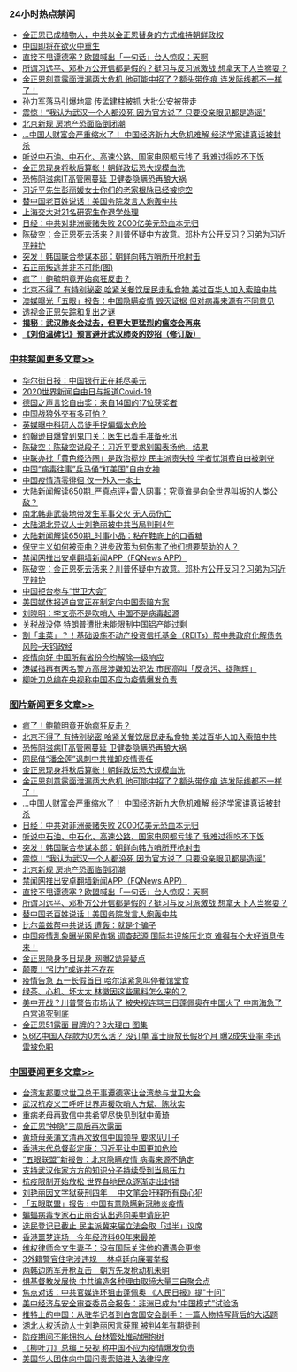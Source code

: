 <div class="catlist">
<h3>24小时热点禁闻</h3>
<ul>
<li><a href="https://github.com/fqnews/bnews/blob/master/baitai/20200503/1322478.md">金正恩已成植物人，中共以金正恩替身的方式维持朝鲜政权</a></li>
<li><a href="https://github.com/fqnews/bnews/blob/master/baitai/20200503/1322479.md">中国即将在欲火中重生</a></li>
<li><a href="https://github.com/fqnews/bnews/blob/master/topimagenews/20200503/1322530.md">直接不甩谭德塞？欧盟喊出「一句话」台人惊叹：天啊</a></li>
<li><a href="https://github.com/fqnews/bnews/blob/master/topimagenews/20200503/1322524.md">所谓习远平、邓朴方公开信都是假的？挺习与反习派激战 想拿天下人当猴耍？</a></li>
<li><a href="https://github.com/fqnews/bnews/blob/master/topimagenews/20200503/1322680.md">金正恩刻意露面泄漏两大危机 他可能中招了？额头带伤痕 连发际线都不一样了！</a></li>
<li><a href="https://github.com/fqnews/bnews/blob/master/comments/20200503/1322536.md">孙力军落马引爆地震 传孟建柱被抓 大批公安被带走</a></li>
<li><a href="https://github.com/fqnews/bnews/blob/master/topimagenews/20200503/1322558.md">震惊！“我认为武汉一个人都没死 因为官方说了 只要没亲眼见都是造谣”</a></li>
<li><a href="https://github.com/fqnews/bnews/blob/master/topimagenews/20200503/1322557.md">北京新规 房地产恐面临倒闭潮</a></li>
<li><a href="https://github.com/fqnews/bnews/blob/master/topimagenews/20200503/1322634.md">...中国人财富会严重缩水了！ 中国经济新九大危机难解 经济学家讲真话被封杀</a></li>
<li><a href="https://github.com/fqnews/bnews/blob/master/topimagenews/20200503/1322629.md">听说中石油、中石化、高速公路、国家电网都亏钱了 我难过得吃不下饭</a></li>
<li><a href="https://github.com/fqnews/bnews/blob/master/topimagenews/20200503/1322697.md">金正恩现身将秋后算帐！朝鲜政坛恐大规模血洗</a></li>
<li><a href="https://github.com/fqnews/bnews/blob/master/topimagenews/20200503/1322699.md">恐怖阴滋病IT高管圈蔓延 卫健委隐瞒恐再酿大祸</a></li>
<li><a href="https://github.com/fqnews/bnews/blob/master/baitai/20200503/1322670.md">习近平先生彭丽媛女士你们的老家根脉已经被挖空</a></li>
<li><a href="https://github.com/fqnews/bnews/blob/master/topimagenews/20200503/1322523.md">替中国老百姓说话！美国务院发言人炮轰中共</a></li>
<li><a href="https://github.com/fqnews/bnews/blob/master/baitai/20200503/1322656.md">上海交大对21名研究生作退学处理</a></li>
<li><a href="https://github.com/fqnews/bnews/blob/master/topimagenews/20200503/1322630.md">日经：中共对非洲豪赌失败 2000亿美元恐血本无归</a></li>
<li><a href="https://github.com/fqnews/bnews/blob/master/cbnews/20200503/1322477.md">陈破空：金正恩死去活来？川普怀疑中方故意。邓朴方公开反习？习弟为习近平辩护</a></li>
<li><a href="https://github.com/fqnews/bnews/blob/master/topimagenews/20200503/1322626.md">突发！韩国联合参谋本部：朝鲜向韩方哨所开枪射击</a></li>
<li><a href="https://github.com/fqnews/bnews/blob/master/comments/20200503/1322505.md">石正丽叛逃并非不可能(图)</a></li>
<li><a href="https://github.com/fqnews/bnews/blob/master/topimagenews/20200503/1322761.md">疯了！鲍毓明竟开始疯狂反击？</a></li>
<li><a href="https://github.com/fqnews/bnews/blob/master/topimagenews/20200503/1322753.md">北京不得了 有特别秘密 哈紧关餐饮居民走私食物 美过百华人加入索赔中共</a></li>
<li><a href="https://github.com/fqnews/bnews/blob/master/worldnews/usa/20200503/1322667.md">澳媒曝光「五眼」报告：中国隐瞒疫情 毁灭证据 但对病毒来源有不同意见</a></li>
<li><a href="https://github.com/fqnews/bnews/blob/master/baitai/20200503/1322615.md">透视金正恩失踪和复出之谜</a></li>
<li><b><a href="https://github.com/fqnews/bnews/blob/master/comments/20200211/1275071.md" target="_blank">揭秘：武汉肺炎会过去，但更大更猛烈的瘟疫会再来</a></b></li>
<li><b><a href="https://github.com/fqnews/bnews/blob/master/comments/20200207/1272816.md" target="_blank">《刘伯温碑记》预言避开武汉肺炎的妙招（修订版）</a></b></li>
</ul>
</div>

<div class="catlist">
<h3><a href="https://github.com/fqnews/bnews/blob/master/cbnews/" target="_blank">中共禁闻</a><span><a href="https://github.com/fqnews/bnews/blob/master/cbnews/" target="_blank" rel="nofollow">更多文章>></a></span></h3>
<ul>
<li><a href="https://github.com/fqnews/bnews/blob/master/cbnews/20200504/1322787.md" target="_blank">华尔街日报：中国银行正在耗尽美元</a></li>
<li><a href="https://github.com/fqnews/bnews/blob/master/cbnews/20200504/1322780.md" target="_blank">2020世界新闻自由日与报道Covid-19</a></li>
<li><a href="https://github.com/fqnews/bnews/blob/master/cbnews/20200503/1322754.md" target="_blank">德国之声言论自由奖：来自14国的17位获奖者</a></li>
<li><a href="https://github.com/fqnews/bnews/blob/master/cbnews/20200503/1322748.md" target="_blank">中国战狼外交有多可怕？</a></li>
<li><a href="https://github.com/fqnews/bnews/blob/master/cbnews/20200503/1322746.md" target="_blank">英媒曝中科研人员徒手捉蝙蝠太危险</a></li>
<li><a href="https://github.com/fqnews/bnews/blob/master/cbnews/20200503/1322745.md" target="_blank">约翰逊自爆曾到鬼门关：医生已着手准备死讯</a></li>
<li><a href="https://github.com/fqnews/bnews/blob/master/cbnews/20200503/1322696.md" target="_blank">陈破空：陈破空说段子：习近平要求别国表扬他，结果</a></li>
<li><a href="https://github.com/fqnews/bnews/blob/master/cbnews/20200503/1322662.md" target="_blank">中联办批「黄色经济圈」是政治揽炒 民主派责失控 学者忧消费自由被剥夺</a></li>
<li><a href="https://github.com/fqnews/bnews/blob/master/cbnews/20200503/1322652.md" target="_blank">中国“病毒往事”兵马俑“杠美国”自由女神</a></li>
<li><a href="https://github.com/fqnews/bnews/blob/master/cbnews/20200503/1322633.md" target="_blank">中国疫情清零徘徊 仅一外入一本土</a></li>
<li><a href="https://github.com/fqnews/bnews/blob/master/cbnews/20200503/1322627.md" target="_blank">大陆新闻解读650期_严真点评+雷人网事：究竟谁是向全世界叫板的人类公敌？</a></li>
<li><a href="https://github.com/fqnews/bnews/blob/master/cbnews/20200503/1322595.md" target="_blank">南北韩非武装地带发生军事交火 无人员伤亡</a></li>
<li><a href="https://github.com/fqnews/bnews/blob/master/cbnews/20200503/1322594.md" target="_blank">大陆湖北异议人士刘艳丽被中共当局判刑4年</a></li>
<li><a href="https://github.com/fqnews/bnews/blob/master/cbnews/20200503/1322591.md" target="_blank">大陆新闻解读650期_时事小品：粘在鞋底上的口香糖</a></li>
<li><a href="https://github.com/fqnews/bnews/blob/master/cbnews/20200503/1319577.md" target="_blank">保守主义如何被歪曲？进步政策为何伤害了他们想要帮助的人？</a></li>
<li><a href="https://github.com/fqnews/bnews/blob/master/comments/20200503/1322531.md" target="_blank">禁闻网推出安卓翻墙新闻APP（FQNews APP）</a></li>
<li><a href="https://github.com/fqnews/bnews/blob/master/cbnews/20200503/1322477.md" target="_blank">陈破空：金正恩死去活来？川普怀疑中方故意。邓朴方公开反习？习弟为习近平辩护</a></li>
<li><a href="https://github.com/fqnews/bnews/blob/master/cbnews/20200503/1322466.md" target="_blank">中国拒台参与“世卫大会”</a></li>
<li><a href="https://github.com/fqnews/bnews/blob/master/cbnews/20200503/1322460.md" target="_blank">美国媒体报道白宫正在制定向中国索赔方案</a></li>
<li><a href="https://github.com/fqnews/bnews/blob/master/cbnews/20200502/1322391.md" target="_blank">刘晓明：李文亮不是吹哨人 中国不是病毒起源</a></li>
<li><a href="https://github.com/fqnews/bnews/blob/master/cbnews/20200502/1322385.md" target="_blank">关税战没停 特朗普遭批未能限制中国铝产能过剩</a></li>
<li><a href="https://github.com/fqnews/bnews/blob/master/cbnews/20200502/1322339.md" target="_blank">割「韭菜」？！基础设施不动产投资信托基金（REITs）帮中共政府化解债务  风险&#8211;天钧政经</a></li>
<li><a href="https://github.com/fqnews/bnews/blob/master/cbnews/20200502/1322335.md" target="_blank">疫情向好 中国所有省份今均解除一级响应</a></li>
<li><a href="https://github.com/fqnews/bnews/blob/master/cbnews/20200502/1322326.md" target="_blank">港媒指再有两名警方高层涉嫌知法犯法 市民高叫「反贪污、捉陶辉」</a></li>
<li><a href="https://github.com/fqnews/bnews/blob/master/cbnews/20200502/1322323.md" target="_blank">柳叶刀总编在央视称中国不应为疫情爆发负责</a></li>

</ul>
</div>
<div class="catlist">
<h3><a href="https://github.com/fqnews/bnews/blob/master/topimagenews/" target="_blank">图片新闻</a><span><a href="https://github.com/fqnews/bnews/blob/master/topimagenews/" target="_blank" rel="nofollow">更多文章>></a></span></h3>
<ul>
<li><a href="https://github.com/fqnews/bnews/blob/master/topimagenews/20200503/1322761.md" target="_blank">疯了！鲍毓明竟开始疯狂反击？</a></li>
<li><a href="https://github.com/fqnews/bnews/blob/master/topimagenews/20200503/1322753.md" target="_blank">北京不得了 有特别秘密 哈紧关餐饮居民走私食物 美过百华人加入索赔中共</a></li>
<li><a href="https://github.com/fqnews/bnews/blob/master/topimagenews/20200503/1322699.md" target="_blank">恐怖阴滋病IT高管圈蔓延 卫健委隐瞒恐再酿大祸</a></li>
<li><a href="https://github.com/fqnews/bnews/blob/master/topimagenews/20200503/1322698.md" target="_blank">网民借“潘金莲”讽刺中共推卸疫情责任</a></li>
<li><a href="https://github.com/fqnews/bnews/blob/master/topimagenews/20200503/1322697.md" target="_blank">金正恩现身将秋后算帐！朝鲜政坛恐大规模血洗</a></li>
<li><a href="https://github.com/fqnews/bnews/blob/master/topimagenews/20200503/1322680.md" target="_blank">金正恩刻意露面泄漏两大危机 他可能中招了？额头带伤痕 连发际线都不一样了！</a></li>
<li><a href="https://github.com/fqnews/bnews/blob/master/topimagenews/20200503/1322634.md" target="_blank">&#8230;中国人财富会严重缩水了！ 中国经济新九大危机难解 经济学家讲真话被封杀</a></li>
<li><a href="https://github.com/fqnews/bnews/blob/master/topimagenews/20200503/1322630.md" target="_blank">日经：中共对非洲豪赌失败 2000亿美元恐血本无归</a></li>
<li><a href="https://github.com/fqnews/bnews/blob/master/topimagenews/20200503/1322629.md" target="_blank">听说中石油、中石化、高速公路、国家电网都亏钱了 我难过得吃不下饭</a></li>
<li><a href="https://github.com/fqnews/bnews/blob/master/topimagenews/20200503/1322626.md" target="_blank">突发！韩国联合参谋本部：朝鲜向韩方哨所开枪射击</a></li>
<li><a href="https://github.com/fqnews/bnews/blob/master/topimagenews/20200503/1322558.md" target="_blank">震惊！“我认为武汉一个人都没死 因为官方说了 只要没亲眼见都是造谣”</a></li>
<li><a href="https://github.com/fqnews/bnews/blob/master/topimagenews/20200503/1322557.md" target="_blank">北京新规 房地产恐面临倒闭潮</a></li>
<li><a href="https://github.com/fqnews/bnews/blob/master/comments/20200503/1322531.md" target="_blank">禁闻网推出安卓翻墙新闻APP（FQNews APP）</a></li>
<li><a href="https://github.com/fqnews/bnews/blob/master/topimagenews/20200503/1322530.md" target="_blank">直接不甩谭德塞？欧盟喊出「一句话」台人惊叹：天啊</a></li>
<li><a href="https://github.com/fqnews/bnews/blob/master/topimagenews/20200503/1322524.md" target="_blank">所谓习远平、邓朴方公开信都是假的？挺习与反习派激战 想拿天下人当猴耍？</a></li>
<li><a href="https://github.com/fqnews/bnews/blob/master/topimagenews/20200503/1322523.md" target="_blank">替中国老百姓说话！美国务院发言人炮轰中共</a></li>
<li><a href="https://github.com/fqnews/bnews/blob/master/topimagenews/20200503/1322522.md" target="_blank">比尔盖兹帮中共说话 遭轰：就是个骗子</a></li>
<li><a href="https://github.com/fqnews/bnews/blob/master/topimagenews/20200502/1322418.md" target="_blank">中国疫情乱象曝光网民炸锅 调查起源 国际共识施压北京 难得有个大好消息传来！</a></li>
<li><a href="https://github.com/fqnews/bnews/blob/master/topimagenews/20200502/1322395.md" target="_blank">金正恩隐身多日现身 网曝2诡异疑点</a></li>
<li><a href="https://github.com/fqnews/bnews/blob/master/topimagenews/20200502/1322394.md" target="_blank">颠覆！“引力”或许并不存在</a></li>
<li><a href="https://github.com/fqnews/bnews/blob/master/topimagenews/20200502/1322393.md" target="_blank">疫情告急 五一长假首日 哈尔滨紧急叫停餐馆堂食</a></li>
<li><a href="https://github.com/fqnews/bnews/blob/master/topimagenews/20200502/1322392.md" target="_blank">绿茶、心机、坏太太 林徽因这些黑料怎么来的？</a></li>
<li><a href="https://github.com/fqnews/bnews/blob/master/topimagenews/20200502/1322387.md" target="_blank">美中开战？川普警告市场认了 被央视连骂三日蓬佩奥在中国火了 中南海急了 白宫追究到底</a></li>
<li><a href="https://github.com/fqnews/bnews/blob/master/topimagenews/20200502/1322333.md" target="_blank">金正恩51露面 冒牌的？3大理由 图集</a></li>
<li><a href="https://github.com/fqnews/bnews/blob/master/topimagenews/20200502/1322293.md" target="_blank">5.6亿中国人存款为0怎么活？ 没订单 富士康放长假8个月 曝2成失业率 李迅雷被免职</a></li>

</ul>
</div>
<div class="catlist">
<h3><a href="https://github.com/fqnews/bnews/blob/master/headline/" target="_blank">中国要闻</a><span><a href="https://github.com/fqnews/bnews/blob/master/headline/" target="_blank" rel="nofollow">更多文章>></a></span></h3>
<ul>
<li><a href="https://github.com/fqnews/bnews/blob/master/headline/20200504/1322784.md" target="_blank">台湾友邦要求世卫总干事谭德塞让台湾参与世卫大会</a></li>
<li><a href="https://github.com/fqnews/bnews/blob/master/headline/20200504/1322781.md" target="_blank">武汉抗疫义工呼吁世界声援吹哨人方斌、陈秋实</a></li>
<li><a href="https://github.com/fqnews/bnews/blob/master/headline/20200503/1322775.md" target="_blank">重病老母再致信中共希望尽快见到狱中黄琦</a></li>
<li><a href="https://github.com/fqnews/bnews/blob/master/headline/20200503/1322772.md" target="_blank">金正恩“神隐”三周后再次露面</a></li>
<li><a href="https://github.com/fqnews/bnews/blob/master/headline/20200503/1322771.md" target="_blank">黄琦母亲蒲文清再次致信中国领导 要求见儿子</a></li>
<li><a href="https://github.com/fqnews/bnews/blob/master/headline/20200503/1322770.md" target="_blank">香港末代总督彭定康：习近平让中国更加危险</a></li>
<li><a href="https://github.com/fqnews/bnews/blob/master/headline/20200503/1322769.md" target="_blank">“五眼联盟”新报告：北京隐瞒疫情 病毒来源不确定</a></li>
<li><a href="https://github.com/fqnews/bnews/blob/master/headline/20200503/1322766.md" target="_blank">支持武汉作家方方的知识分子持续受到当局压力</a></li>
<li><a href="https://github.com/fqnews/bnews/blob/master/headline/20200503/1322758.md" target="_blank">抗疫限制开始放松 世界各地民众逐渐走出封锁</a></li>
<li><a href="https://github.com/fqnews/bnews/blob/master/headline/20200503/1322757.md" target="_blank">刘艳丽因文字狱获刑四年　 中文笔会吁释所有良心犯</a></li>
<li><a href="https://github.com/fqnews/bnews/blob/master/headline/20200503/1322736.md" target="_blank">「五眼联盟」报告 : 中国有意隐瞒新冠肺炎疫情</a></li>
<li><a href="https://github.com/fqnews/bnews/blob/master/headline/20200503/1322735.md" target="_blank">蝙蝠病毒专家石正丽否认出逃向美申请庇护</a></li>
<li><a href="https://github.com/fqnews/bnews/blob/master/headline/20200503/1322734.md" target="_blank">选民登记已截止  民主派冀来届立法会取「过半」议席</a></li>
<li><a href="https://github.com/fqnews/bnews/blob/master/headline/20200503/1322733.md" target="_blank">香港噩梦连场　今年经济料60年来最差</a></li>
<li><a href="https://github.com/fqnews/bnews/blob/master/headline/20200503/1322729.md" target="_blank">维权律师余文生妻子：没有国际关注他的遭遇会更惨</a></li>
<li><a href="https://github.com/fqnews/bnews/blob/master/headline/20200503/1322728.md" target="_blank">3外籍警官住宅涉违规　 林卓廷向廉署举报</a></li>
<li><a href="https://github.com/fqnews/bnews/blob/master/headline/20200503/1322727.md" target="_blank">两韩边防军开枪互击　朝方先发枪动机未明</a></li>
<li><a href="https://github.com/fqnews/bnews/blob/master/headline/20200503/1322617.md" target="_blank">惧基督教发展快 中共编造各种理由取缔大量三自聚会点</a></li>
<li><a href="https://github.com/fqnews/bnews/blob/master/headline/20200503/1322491.md" target="_blank">焦点对话：中共官媒连环狙击蓬佩奥 《人民日报》提&quot;十问&quot;</a></li>
<li><a href="https://github.com/fqnews/bnews/blob/master/headline/20200503/1322490.md" target="_blank">美中经济与安全审查委员会报告：非洲已成为“中国模式”试验场</a></li>
<li><a href="https://github.com/fqnews/bnews/blob/master/headline/20200503/1322486.md" target="_blank">推特上的中国：从驻华记者到白宫国安会副手：一篇人物特写背后的大话题</a></li>
<li><a href="https://github.com/fqnews/bnews/blob/master/headline/20200503/1322465.md" target="_blank">湖北人权活动人士刘艳丽因言获罪 被判4年有期徒刑</a></li>
<li><a href="https://github.com/fqnews/bnews/blob/master/headline/20200503/1322464.md" target="_blank">防疫期间不能拥抱人 台林管处推动拥抱树</a></li>
<li><a href="https://github.com/fqnews/bnews/blob/master/headline/20200503/1322463.md" target="_blank">《柳叶刀》总编上央视 称中国不应为疫情爆发负责</a></li>
<li><a href="https://github.com/fqnews/bnews/blob/master/headline/20200503/1322462.md" target="_blank">美国华人团体向中国问责索赔进入法律程序</a></li>

</ul>
</div>